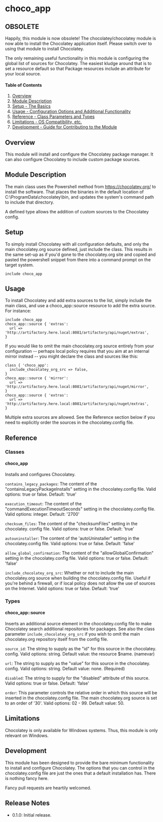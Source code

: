 # choco_app

## OBSOLETE

Happily, this module is now obsolete!  The chocolatey/chocolatey module is now
able to install the Chocolatey application itself.  Please switch over to using
that module to install Chocolatey.

The only remaining useful functionality in this module is configuring the global
list of sources for Chocolatey.  The easiest kludge around that is to set a
resource default so that Package resources include an attribute for your local
source.

#### Table of Contents

1. [Overview](#overview)
1. [Module Description](#module-description)
1. [Setup - The Basics](#setup)
1. [Usage - Configuration Options and Additional Functionality](#usage)
1. [Reference - Class Parameters and Types](#reference)
1. [Limitations - OS Compatibility, etc.](#limitations)
1. [Development - Guide for Contributing to the Module](#development)

## Overview

This module will install and configure the Chocolatey package manager.  It can
also configure Chocolatey to include custom package sources.

## Module Description

The main class uses the Powershell method from https://chocolatey.org/ to
install the software.  That places the binaries in the default location of
C:\ProgramData\chocolatey\bin, and updates the system's command path to include
that directory.

A defined type allows the addition of custom sources to the Chocolatey config.

## Setup

To simply install Chocolatey with all configuration defaults, and only the
main chocolatey.org source defined, just include the class.  This results in
the same set-up as if you'd gone to the chocolatey.org site and copied and
pasted the powershell snippet from there into a command prompt on the target
system.

```puppet
include choco_app
```

## Usage

To install Chocolatey and add extra sources to the list, simply include the
main class, and use a choco_app::source resource to add the extra source.
For instance:

```puppet
include choco_app
choco_app::source { 'extras':
  url => 'http://artifactory.here.local:8081/artifactory/api/nuget/extras',
}
```

If you would like to omit the main chocolatey.org source entirely from your
configuration -- perhaps local policy requires that you aim at an internal
mirror instead -- you might declare the class and sources like this:

```puppet
class { 'choco_app':
  include_chocolatey_org_src => false,
}
choco_app::source { 'mirror':
  url => 'http://artifactory.here.local:8081/artifactory/api/nuget/mirror',
}
choco_app::source { 'extras':
  url => 'http://artifactory.here.local:8081/artifactory/api/nuget/extras',
}
```

Multiple extra sources are allowed.  See the Reference section below if you
need to explicitly order the sources in the chocolatey.config file.

## Reference

### Classes

#### choco_app

Installs and configures Chocolatey.

`contains_legacy_packages`: The content of the "containsLegacyPackageInstalls"
setting in the chocolatey.config file.
Valid options: true or false.
Default: 'true'

`execution_timeout`: The content of the "commandExecutionTimeoutSeconds"
setting in the chocolatey.config file.
Valid options: integer.
Default: '2700'

`checksum_files`: The content of the "checksumFiles" setting in the chocolatey.
config file.
Valid options: true or false.
Default: 'true'

`autouninstaller`: The content of the 'autoUninstaller" setting in the
chocolatey.config file.
Valid options: true or false.
Default: 'false'

`allow_global_confirmation`: The content of the "allowGlobalConfirmation"
setting in the chocolatey.config file.
Valid options: true or false.
Default: 'false'

`include_chocolatey_org_src`: Whether or not to include the main chocolatey.org
source when building the chocolatey.config file.  Useful if you're behind a
firewall, or if local policy does not allow the use of sources on the
Internet.
Valid options: true or false.
Default: 'true'

### Types

#### choco_app::source

Inserts an additional source element in the chocolatey.config file to make
Chocolatey search additional repositories for packages.  See also the class
parameter `include_chocolatey_org_src` if you wish to omit the main
chocolatey.org repository itself from the config file.

`source_id`: The string to supply as the "id" for this source in the chocolatey.
config.
Valid options: string.
Default value: the resource $name.  (namevar)

`url`: The string to supply as the "value" for this source in the chocolatey.
config.
Valid options: string.
Default value: none.  (Required)

`disabled`: The string to supply for the "disabled" attribute of this source.
Valid options: true or false.
Default: 'false'

`order`: This parameter controls the relative order in which this source will
be inserted in the chocolatey.config file.  The main chocolatey.org source
is set to an order of '30'.  Valid options: 02 - 99.  Default value: 50.

## Limitations

Chocolatey is only available for Windows systems.  Thus, this module is only
relevant on Windows.

## Development

This module has been designed to provide the bare minimum functionality to
install and configure Chocolatey.  The options that you can control in the
chocolatey.config file are just the ones that a default installation has.
There is nothing fancy here.

Fancy pull requests are heartily welcomed.

## Release Notes

* 0.1.0: Initial release.
